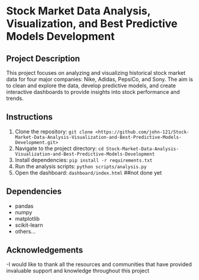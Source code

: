# Stock Market Data Analysis, Visualization, and Best Predictive Models Development

## Project Description
This project focuses on analyzing and visualizing historical stock market data for four major companies: Nike, Adidas, PepsiCo, and Sony. The aim is to clean and explore the data, develop predictive models, and create interactive dashboards to provide insights into stock performance and trends.

## Instructions
1. Clone the repository: `git clone <https://github.com/john-121/Stock-Market-Data-Analysis-Visualization-and-Best-Predictive-Models-Development.git>`
2. Navigate to the project directory: `cd Stock-Market-Data-Analysis-Visualization-and-Best-Predictive-Models-Development`
3. Install dependencies: `pip install -r requirements.txt`
4. Run the analysis scripts: `python scripts/analysis.py`
5. Open the dashboard: `dashboard/index.html` ##not done yet

## Dependencies
- pandas
- numpy
- matplotlib
- scikit-learn
- others...

## Acknowledgements
-I would like to thank all the resources and communities that have provided invaluable support and knowledge throughout this project
